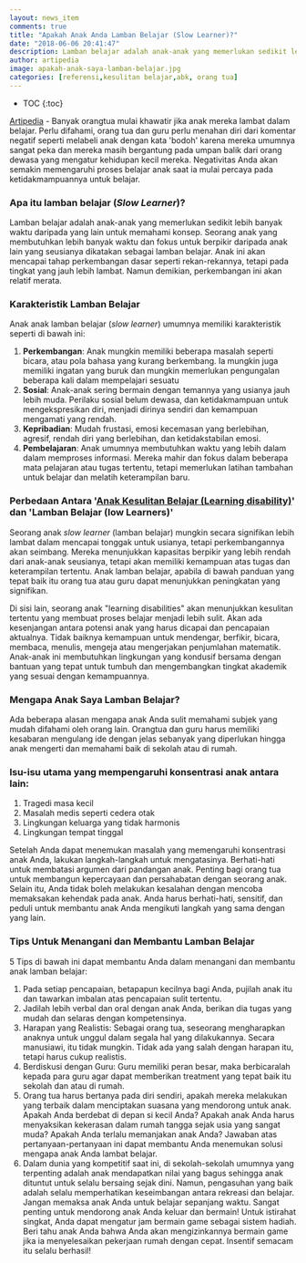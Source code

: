 ```yaml
---
layout: news_item
comments: true
title: "Apakah Anak Anda Lamban Belajar (Slow Learner)?"
date: "2018-06-06 20:41:47"
description: Lamban belajar adalah anak-anak yang memerlukan sedikit lebih banyak waktu daripada yang lain untuk memahami konsep baik itu dalam mengikuti pembelajaran di sekolah atau dalam mempelajari hal baru di rumah.
author: artipedia
image: apakah-anak-saya-lamban-belajar.jpg
categories: [referensi,kesulitan belajar,abk, orang tua]
---
```

* TOC
{:toc}


[Artipedia](https://artipedia.id "Artipedia") - Banyak orangtua mulai khawatir jika anak mereka lambat dalam belajar. Perlu difahami, orang tua dan guru perlu menahan diri dari komentar negatif seperti melabeli anak dengan kata 'bodoh' karena mereka umumnya sangat peka dan mereka masih bergantung pada umpan balik dari orang dewasa yang mengatur kehidupan kecil mereka. Negativitas Anda akan semakin memengaruhi proses belajar anak saat ia mulai percaya pada ketidakmampuannya untuk belajar.

### Apa itu lamban belajar (*Slow Learner*)?
Lamban belajar adalah anak-anak yang memerlukan sedikit lebih banyak waktu daripada yang lain untuk memahami konsep. Seorang anak yang membutuhkan lebih banyak waktu dan fokus untuk berpikir daripada anak lain yang seusianya dikatakan sebagai lamban belajar. Anak ini akan mencapai tahap perkembangan dasar seperti rekan-rekannya, tetapi pada tingkat yang jauh lebih lambat. Namun demikian, perkembangan ini akan relatif merata.

### Karakteristik Lamban Belajar
Anak anak lamban belajar (*slow learner*) umumnya memiliki karakteristik seperti di bawah ini:

1. **Perkembangan**: Anak mungkin memiliki beberapa masalah seperti bicara, atau pola bahasa yang kurang berkembang. Ia mungkin juga memiliki ingatan yang buruk dan mungkin memerlukan pengungalan beberapa kali dalam mempelajari sesuatu
2. **Sosial**: Anak-anak sering bermain dengan temannya yang usianya jauh lebih muda. Perilaku sosial belum dewasa, dan ketidakmampuan untuk mengekspresikan diri, menjadi dirinya sendiri dan kemampuan mengamati yang rendah.
3. **Kepribadian**: Mudah frustasi, emosi kecemasan yang berlebihan, agresif, rendah diri yang berlebihan, dan ketidakstabilan emosi.
4. **Pembelajaran**: Anak umumnya membutuhkan waktu yang lebih dalam dalam memproses informasi. Mereka mahir dan fokus dalam beberapa mata pelajaran atau tugas tertentu, tetapi memerlukan latihan tambahan untuk belajar dan melatih keterampilan baru.

### Perbedaan Antara '[Anak Kesulitan Belajar (Learning disability)](https://artipedia.id/wiki/arti-kesulitan-belajar.html "Arti Kesulitan Belajar")' dan 'Lamban Belajar (low Learners)'

Seorang anak *slow learner* (lamban belajar) mungkin secara signifikan lebih lambat dalam mencapai tonggak untuk usianya, tetapi perkembangannya akan seimbang. Mereka menunjukkan kapasitas berpikir yang lebih rendah dari anak-anak seusianya, tetapi akan memiliki kemampuan atas tugas dan keterampilan tertentu. Anak lamban belajar, apabila di bawah panduan yang tepat baik itu orang tua atau guru dapat menunjukkan peningkatan yang signifikan. 

Di sisi lain, seorang anak "learning disabilities" akan menunjukkan kesulitan tertentu yang membuat proses belajar menjadi lebih sulit. Akan ada kesenjangan antara potensi anak yang harus dicapai dan pencapaian aktualnya. Tidak baiknya kemampuan untuk mendengar, berfikir, bicara, membaca, menulis, mengeja atau mengerjakan penjumlahan matematik. Anak-anak ini membutuhkan lingkungan yang kondusif bersama dengan bantuan yang tepat untuk tumbuh dan mengembangkan tingkat akademik yang sesuai dengan kemampuannya.

### Mengapa Anak Saya Lamban Belajar?
Ada beberapa alasan mengapa anak Anda sulit memahami subjek yang mudah difahami oleh orang lain. Orangtua dan guru harus memiliki kesabaran mengulang ide dengan jelas sebanyak yang diperlukan hingga anak mengerti dan memahami baik di sekolah atau di rumah.

### Isu-isu utama yang mempengaruhi konsentrasi anak antara lain:
1. Tragedi masa kecil
2. Masalah medis seperti cedera otak
3. Lingkungan keluarga yang tidak harmonis
4. Lingkungan tempat tinggal

Setelah Anda dapat menemukan masalah yang memengaruhi konsentrasi anak Anda, lakukan langkah-langkah untuk mengatasinya. Berhati-hati untuk membatasi argumen dari pandangan anak. Penting bagi orang tua untuk membangun kepercayaan dan persahabatan dengan seorang anak. Selain itu, Anda tidak boleh melakukan kesalahan dengan mencoba memaksakan kehendak pada anak. Anda harus berhati-hati, sensitif, dan peduli untuk membantu anak Anda mengikuti langkah yang sama dengan yang lain.

### Tips Untuk Menangani dan Membantu Lamban Belajar
5 Tips di bawah ini dapat membantu Anda dalam menangani dan membantu anak lamban belajar:

1. Pada setiap pencapaian, betapapun kecilnya bagi Anda, pujilah anak itu dan tawarkan imbalan atas pencapaian sulit tertentu.
2. Jadilah lebih verbal dan oral dengan anak Anda, berikan dia tugas yang mudah dan selaras dengan kompetensinya.
3. Harapan yang Realistis: Sebagai orang tua, seseorang mengharapkan anaknya untuk unggul dalam segala hal yang dilakukannya. Secara manusiawi, itu tidak mungkin. Tidak ada yang salah dengan harapan itu, tetapi harus cukup realistis.
4. Berdiskusi dengan Guru: Guru memiliki peran besar, maka berbicaralah kepada para guru agar dapat memberikan treatment yang tepat baik itu sekolah dan atau di rumah.
5. Orang tua harus bertanya pada diri sendiri, apakah mereka melakukan yang terbaik dalam menciptakan suasana yang mendorong untuk anak. Apakah Anda berdebat di depan si kecil Anda? Apakah anak  Anda harus menyaksikan kekerasan dalam rumah tangga sejak usia yang sangat muda? Apakah Anda terlalu memanjakan anak Anda? Jawaban atas pertanyaan-pertanyaan ini dapat membantu Anda menemukan solusi mengapa anak Anda lambat belajar.
6. Dalam dunia yang kompetitif saat ini, di sekolah-sekolah umumnya yang terpenting adalah anak mendapatkan nilai yang bagus sehingga anak dituntut untuk selalu bersaing sejak dini. Namun, pengasuhan yang baik adalah selalu memperhatikan keseimbangan antara rekreasi dan belajar. Jangan memaksa anak Anda untuk belajar sepanjang waktu. Sangat penting untuk mendorong anak Anda keluar dan bermain! Untuk istirahat singkat, Anda dapat mengatur jam bermain game sebagai sistem hadiah. Beri tahu anak Anda bahwa Anda akan mengizinkannya bermain game jika ia menyelesaikan pekerjaan rumah dengan cepat. Insentif semacam itu selalu berhasil!

